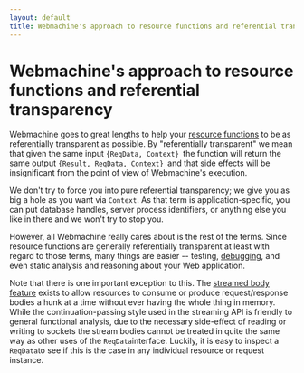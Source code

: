 ```yaml
---
layout: default
title: Webmachine's approach to resource functions and referential transparency
---
```

# Webmachine's approach to resource functions and referential transparency

Webmachine goes to great lengths to help
your [resource functions](resources.html) to be as
referentially transparent as possible.  By "referentially
transparent" we mean that given the same input
`{ReqData, Context} `the function will return the same
output `{Result, ReqData, Context} `and that side
effects will be insignificant from the point of view of
Webmachine's execution.

We don't try to force you into pure referential transparency;
we give you as big a hole as you want
via `Context`.  As that term is
application-specific, you can put database handles, server
process identifiers, or anything else you like in there and we
won't try to stop you.

However, all Webmachine really cares about is the rest of the
terms.  Since resource functions are generally referentially
transparent at least with regard to those terms, many things
are easier -- testing, [debugging](debugging.html),
and even static analysis and reasoning about your Web
application.

Note that there is one important exception to this.
The [streamed body feature](streambody.html) exists
to allow resources to consume or produce request/response
bodies a hunk at a time without ever having the whole thing in
memory.  While the continuation-passing style used in the
streaming API is friendly to general functional analysis, due
to the necessary side-effect of reading or writing to sockets
the stream bodies cannot be treated in quite the same way as
other uses of the `ReqData`interface.  Luckily, it
is easy to inspect a `ReqData`to see if this is
the case in any individual resource or request instance.
